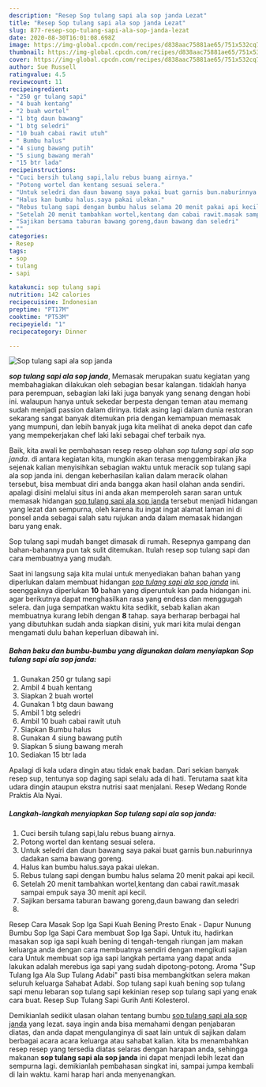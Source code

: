 ```yaml
---
description: "Resep Sop tulang sapi ala sop janda Lezat"
title: "Resep Sop tulang sapi ala sop janda Lezat"
slug: 877-resep-sop-tulang-sapi-ala-sop-janda-lezat
date: 2020-08-30T16:01:08.698Z
image: https://img-global.cpcdn.com/recipes/d838aac75881ae65/751x532cq70/sop-tulang-sapi-ala-sop-janda-foto-resep-utama.jpg
thumbnail: https://img-global.cpcdn.com/recipes/d838aac75881ae65/751x532cq70/sop-tulang-sapi-ala-sop-janda-foto-resep-utama.jpg
cover: https://img-global.cpcdn.com/recipes/d838aac75881ae65/751x532cq70/sop-tulang-sapi-ala-sop-janda-foto-resep-utama.jpg
author: Sue Russell
ratingvalue: 4.5
reviewcount: 11
recipeingredient:
- "250 gr tulang sapi"
- "4 buah kentang"
- "2 buah wortel"
- "1 btg daun bawang"
- "1 btg seledri"
- "10 buah cabai rawit utuh"
- " Bumbu halus"
- "4 siung bawang putih"
- "5 siung bawang merah"
- "15 btr lada"
recipeinstructions:
- "Cuci bersih tulang sapi,lalu rebus buang airnya."
- "Potong wortel dan kentang sesuai selera."
- "Untuk seledri dan daun bawang saya pakai buat garnis bun.naburinnya dadakan sama bawang goreng."
- "Halus kan bumbu halus.saya pakai ulekan."
- "Rebus tulang sapi dengan bumbu halus selama 20 menit pakai api kecil."
- "Setelah 20 menit tambahkan wortel,kentang dan cabai rawit.masak sampai empuk saya 30 menit api kecil."
- "Sajikan bersama taburan bawang goreng,daun bawang dan seledri"
- ""
categories:
- Resep
tags:
- sop
- tulang
- sapi

katakunci: sop tulang sapi 
nutrition: 142 calories
recipecuisine: Indonesian
preptime: "PT17M"
cooktime: "PT53M"
recipeyield: "1"
recipecategory: Dinner

---
```



![Sop tulang sapi ala sop janda](https://img-global.cpcdn.com/recipes/d838aac75881ae65/751x532cq70/sop-tulang-sapi-ala-sop-janda-foto-resep-utama.jpg)

<b><i>sop tulang sapi ala sop janda</i></b>, Memasak merupakan suatu kegiatan yang membahagiakan dilakukan oleh sebagian besar kalangan. tidaklah hanya para perempuan, sebagian laki laki juga banyak yang senang dengan hobi ini. walaupun hanya untuk sekedar berpesta dengan teman atau memang sudah menjadi passion dalam dirinya. tidak asing lagi dalam dunia restoran sekarang sangat banyak ditemukan pria dengan kemampuan memasak yang mumpuni, dan lebih banyak juga kita melihat di aneka depot dan cafe yang mempekerjakan chef laki laki sebagai chef terbaik nya.

Baik, kita awali ke pembahasan resep resep olahan <i>sop tulang sapi ala sop janda</i>. di antara kegiatan kita, mungkin akan terasa menggembirakan jika sejenak kalian menyisihkan sebagian waktu untuk meracik sop tulang sapi ala sop janda ini. dengan keberhasilan kalian dalam meracik olahan tersebut, bisa membuat diri anda bangga akan hasil olahan anda sendiri. apalagi disini melalui situs ini anda akan memperoleh saran saran untuk memasak hidangan <u>sop tulang sapi ala sop janda</u> tersebut menjadi hidangan yang lezat dan sempurna, oleh karena itu ingat ingat alamat laman ini di ponsel anda sebagai salah satu rujukan anda dalam memasak hidangan baru yang enak.

Sop tulang sapi mudah banget dimasak di rumah. Resepnya gampang dan bahan-bahannya pun tak sulit ditemukan. Itulah resep sop tulang sapi dan cara membuatnya yang mudah.


Saat ini langsung saja kita mulai untuk menyediakan bahan bahan yang diperlukan dalam membuat hidangan <u><i>sop tulang sapi ala sop janda</i></u> ini. seenggaknya diperlukan <b>10</b> bahan yang diperuntuk kan pada hidangan ini. agar berikutnya dapat menghasilkan rasa yang endess dan menggugah selera. dan juga sempatkan waktu kita sedikit, sebab kalian akan membuatnya kurang lebih dengan <b>8</b> tahap. saya berharap berbagai hal yang dibutuhkan sudah anda siapkan disini, yuk mari kita mulai dengan mengamati dulu bahan keperluan dibawah ini.

<!--inarticleads1-->

##### Bahan baku dan bumbu-bumbu yang digunakan dalam menyiapkan Sop tulang sapi ala sop janda:

1. Gunakan 250 gr tulang sapi
1. Ambil 4 buah kentang
1. Siapkan 2 buah wortel
1. Gunakan 1 btg daun bawang
1. Ambil 1 btg seledri
1. Ambil 10 buah cabai rawit utuh
1. Siapkan  Bumbu halus
1. Gunakan 4 siung bawang putih
1. Siapkan 5 siung bawang merah
1. Sediakan 15 btr lada


Apalagi di kala udara dingin atau tidak enak badan. Dari sekian banyak resep sup, tentunya sop daging sapi selalu ada di hati. Terutama saat kita udara dingin ataupun ekstra nutrisi saat menjalani. Resep Wedang Ronde Praktis Ala Nyai. 

<!--inarticleads2-->

##### Langkah-langkah menyiapkan Sop tulang sapi ala sop janda:

1. Cuci bersih tulang sapi,lalu rebus buang airnya.
1. Potong wortel dan kentang sesuai selera.
1. Untuk seledri dan daun bawang saya pakai buat garnis bun.naburinnya dadakan sama bawang goreng.
1. Halus kan bumbu halus.saya pakai ulekan.
1. Rebus tulang sapi dengan bumbu halus selama 20 menit pakai api kecil.
1. Setelah 20 menit tambahkan wortel,kentang dan cabai rawit.masak sampai empuk saya 30 menit api kecil.
1. Sajikan bersama taburan bawang goreng,daun bawang dan seledri
1. 


Resep Cara Masak Sop Iga Sapi Kuah Bening Presto Enak - Dapur Nunung Bumbu Sop Iga Sapi Cara membuat Sop Iga Sapi. Untuk itu, hadirkan masakan sop iga sapi kuah bening di tengah-tengah riungan jam makan keluarga anda dengan cara membuatnya sendiri dengan mengikuti sajian cara Untuk membuat sop iga sapi langkah pertama yang dapat anda lakukan adalah merebus iga sapi yang sudah dipotong-potong. Aroma &#34;Sup Tulang Iga Ala Sup Tulang Adabi&#34; pasti bisa membangkitkan selera makan seluruh keluarga Sahabat Adabi. Sop tulang sapi kuah bening sop tulang sapi menu lebaran sop tulang sapi kekinian resep sop tulang sapi yang enak cara buat. Resep Sup Tulang Sapi Gurih Anti Kolesterol. 

Demikianlah sedikit ulasan olahan tentang bumbu <u>sop tulang sapi ala sop janda</u> yang lezat. saya ingin anda bisa memahami dengan penjabaran diatas, dan anda dapat mengulanginya di saat lain untuk di sajikan dalam berbagai acara acara keluarga atau sahabat kalian. kita bs menambahkan resep resep yang tersedia diatas selaras dengan harapan anda, sehingga makanan <b>sop tulang sapi ala sop janda</b> ini dapat menjadi lebih lezat dan sempurna lagi. demikianlah pembahasan singkat ini, sampai jumpa kembali di lain waktu. kami harap hari anda menyenangkan.
